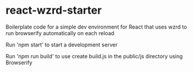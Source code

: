 # react-wzrd-starter
Boilerplate code for a simple dev environment for React that uses wzrd to run browserify automatically on each reload

Run 'npm start' to start a development server

Run 'npm run build' to use create build.js in the public/js directory using Browserify
